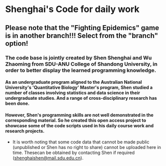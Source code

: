 # Shenghai's Code for daily work
## Please note that the "Fighting Epidemics" game is in another branch!!! Select from the "branch" option!
### The code base is jointly created by Shen Shenghai and Wu Zhaoming from SDU-ANU College of Shandong University, in order to better display the learned programming knowledge.
#### As an undergraduate program aligned to the Australian National University's 'Quantitative Biology' Master's program, Shen studied a number of classes involving statistics and data science in their undergraduate studies. And a range of cross-disciplinary research has been done.
#### However, Shen's programming skills are not well demonstrated in the corresponding material. So he created this open access project to showcase some of the code scripts used in his daily course work and research projects.
* It is worth noting that some code data that cannot be made public (unpublished or Shen has no right to share) cannot be uploaded here in time. Thesecan be obtained by contacting Shen if required (shenghaishen@mail.sdu.edu.cn).


